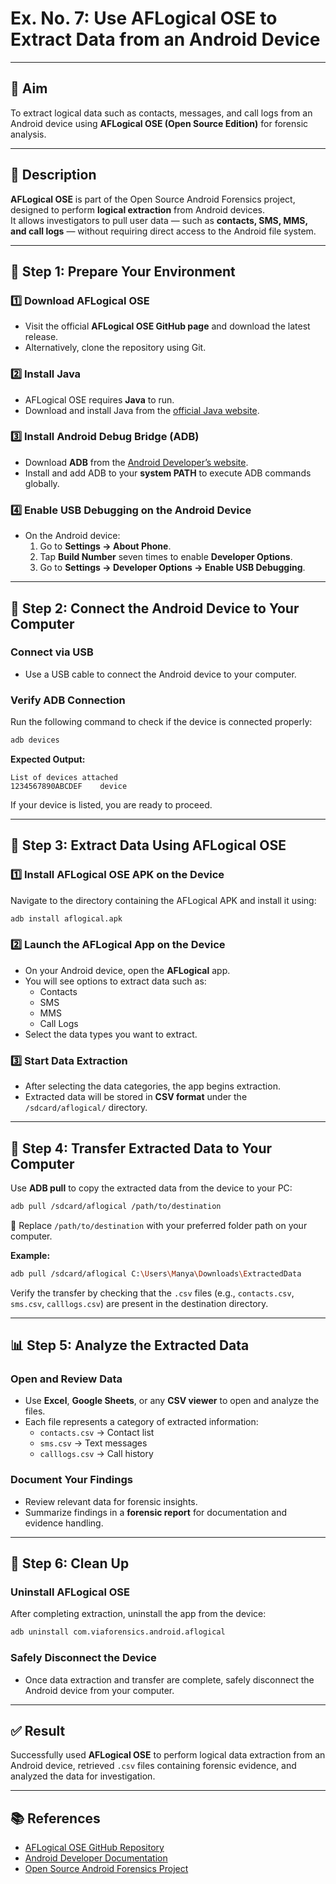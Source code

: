 # Ex. No. 7: Use AFLogical OSE to Extract Data from an Android Device

---

## 🎯 Aim
To extract logical data such as contacts, messages, and call logs from an Android device using **AFLogical OSE (Open Source Edition)** for forensic analysis.

---

## 📌 Description
**AFLogical OSE** is part of the Open Source Android Forensics project, designed to perform **logical extraction** from Android devices.  
It allows investigators to pull user data — such as **contacts, SMS, MMS, and call logs** — without requiring direct access to the Android file system.

---

## 🧰 Step 1: Prepare Your Environment

### 1️⃣ Download AFLogical OSE
- Visit the official **AFLogical OSE GitHub page** and download the latest release.  
- Alternatively, clone the repository using Git.

### 2️⃣ Install Java
- AFLogical OSE requires **Java** to run.  
- Download and install Java from the [official Java website](https://www.oracle.com/java/technologies/javase-downloads.html).

### 3️⃣ Install Android Debug Bridge (ADB)
- Download **ADB** from the [Android Developer’s website](https://developer.android.com/studio/releases/platform-tools).  
- Install and add ADB to your **system PATH** to execute ADB commands globally.

### 4️⃣ Enable USB Debugging on the Android Device
- On the Android device:  
  1. Go to **Settings → About Phone**.  
  2. Tap **Build Number** seven times to enable **Developer Options**.  
  3. Go to **Settings → Developer Options → Enable USB Debugging**.

---

## 🔌 Step 2: Connect the Android Device to Your Computer

### Connect via USB
- Use a USB cable to connect the Android device to your computer.

### Verify ADB Connection
Run the following command to check if the device is connected properly:

```bash
adb devices
```

**Expected Output:**
```
List of devices attached
1234567890ABCDEF    device
```
If your device is listed, you are ready to proceed.

---

## 🧾 Step 3: Extract Data Using AFLogical OSE

### 1️⃣ Install AFLogical OSE APK on the Device
Navigate to the directory containing the AFLogical APK and install it using:

```bash
adb install aflogical.apk
```

### 2️⃣ Launch the AFLogical App on the Device
- On your Android device, open the **AFLogical** app.  
- You will see options to extract data such as:
  - Contacts  
  - SMS  
  - MMS  
  - Call Logs  
- Select the data types you want to extract.

### 3️⃣ Start Data Extraction
- After selecting the data categories, the app begins extraction.  
- Extracted data will be stored in **CSV format** under the `/sdcard/aflogical/` directory.

---

## 💾 Step 4: Transfer Extracted Data to Your Computer

Use **ADB pull** to copy the extracted data from the device to your PC:

```bash
adb pull /sdcard/aflogical /path/to/destination
```

🔹 Replace `/path/to/destination` with your preferred folder path on your computer.

**Example:**
```bash
adb pull /sdcard/aflogical C:\Users\Manya\Downloads\ExtractedData
```

Verify the transfer by checking that the `.csv` files (e.g., `contacts.csv`, `sms.csv`, `calllogs.csv`) are present in the destination directory.

---

## 📊 Step 5: Analyze the Extracted Data

### Open and Review Data
- Use **Excel**, **Google Sheets**, or any **CSV viewer** to open and analyze the files.  
- Each file represents a category of extracted information:
  - `contacts.csv` → Contact list  
  - `sms.csv` → Text messages  
  - `calllogs.csv` → Call history  

### Document Your Findings
- Review relevant data for forensic insights.  
- Summarize findings in a **forensic report** for documentation and evidence handling.

---

## 🧹 Step 6: Clean Up

### Uninstall AFLogical OSE
After completing extraction, uninstall the app from the device:

```bash
adb uninstall com.viaforensics.android.aflogical
```

### Safely Disconnect the Device
- Once data extraction and transfer are complete, safely disconnect the Android device from your computer.

---

## ✅ Result
Successfully used **AFLogical OSE** to perform logical data extraction from an Android device, retrieved `.csv` files containing forensic evidence, and analyzed the data for investigation.

---

## 📚 References
- [AFLogical OSE GitHub Repository](https://github.com/nowsecure/AFLogical-Open-Source)  
- [Android Developer Documentation](https://developer.android.com/studio/command-line/adb)  
- [Open Source Android Forensics Project](https://github.com/nowsecure)
